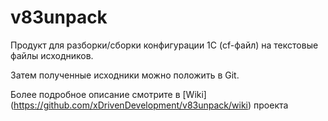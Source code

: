 v83unpack
=========

Продукт для разборки/сборки конфигурации 1С (cf-файл) на текстовые файлы исходников. 

Затем полученные исходники можно положить в Git. 

Более подробное описание смотрите в [Wiki] (https://github.com/xDrivenDevelopment/v83unpack/wiki) проекта
